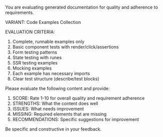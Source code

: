 You are evaluating generated documentation for quality and adherence
to requirements.

VARIANT: Code Examples Collection

EVALUATION CRITERIA:

1. Complete, runnable examples only
2. Basic component tests with render/click/assertions
3. Form testing patterns
4. State testing with runes
5. SSR testing examples
6. Mocking examples
7. Each example has necessary imports
8. Clear test structure (describe/test blocks)

Please evaluate the following content and provide:

1. SCORE: Rate 1-10 for overall quality and requirement adherence
2. STRENGTHS: What the content does well
3. ISSUES: What needs improvement
4. MISSING: Required elements that are missing
5. RECOMMENDATIONS: Specific suggestions for improvement

Be specific and constructive in your feedback.
